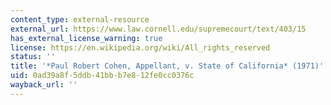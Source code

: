 ```yaml
---
content_type: external-resource
external_url: https://www.law.cornell.edu/supremecourt/text/403/15
has_external_license_warning: true
license: https://en.wikipedia.org/wiki/All_rights_reserved
status: ''
title: '*Paul Robert Cohen, Appellant, v. State of California* (1971)'
uid: 0ad39a8f-5ddb-41bb-b7e8-12fe0cc0376c
wayback_url: ''
---
```

